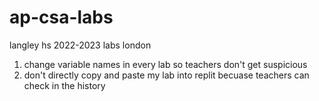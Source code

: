 # ap-csa-labs

langley hs 2022-2023 labs london

1. change variable names in every lab so teachers don't get suspicious
2. don't directly copy and paste my lab into replit becuase teachers can check in the history
